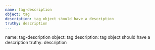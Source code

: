 ```yaml
---
name: tag-description
object: tag
description: tag object should have a description
truthy: description      
...
```

name: tag-description
object: tag
description: tag object should have a description
truthy: description     
